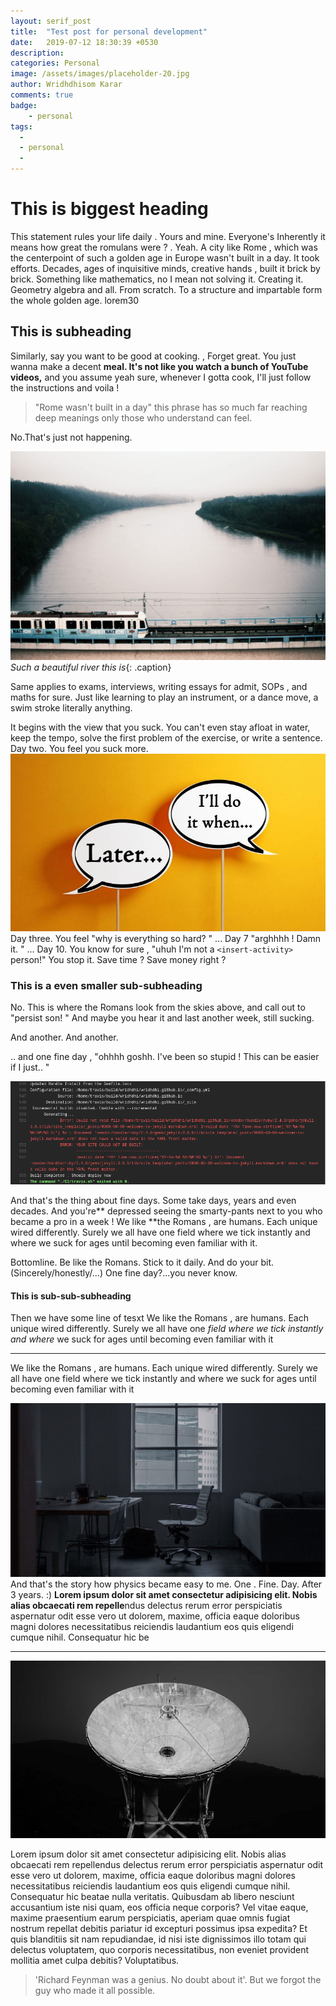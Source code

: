 ```yaml
---
layout: serif_post
title:  "Test post for personal development"
date:   2019-07-12 18:30:39 +0530
description:
categories: Personal
image: /assets/images/placeholder-20.jpg
author: Wridhdhisom Karar
comments: true
badge:
    - personal
tags:
  - 
  - personal
  - 
---
```

# This is biggest heading

This statement rules your life daily . Yours and mine. Everyone's Inherently it means how great the romulans were ? . Yeah. A city like Rome , which was the centerpoint of such a golden age in Europe wasn't built in a day. It took efforts. Decades, ages of inquisitive minds, creative hands , built it brick by brick. Something like mathematics, no I mean not solving it. Creating it. Geometry algebra and all. From scratch. To  a structure and impartable form the whole golden age. 
lorem30

## This is subheading

Similarly, say you want to be good at cooking. , Forget great. You just wanna make a decent **meal.  It's not like you watch a bunch of YouTube videos,** and you assume yeah sure, whenever I gotta cook, I'll just follow the instructions and voila ! 

>"Rome wasn't built in a day" this phrase has so much far reaching deep meanings only those who understand can feel.

No.That's just not happening.


![Placeholder](/assets/images/placeholder-21.jpg)*Such a beautiful river this is*{: .caption}


Same applies to exams, interviews, writing essays for admit, SOPs , and maths for sure. Just like learning to play an instrument, or a dance move, a swim stroke literally anything.

It begins with the view that you suck. You can't even stay afloat in water, keep the tempo, solve the first problem of the exercise, or write a sentence. 
Day two. You feel you suck more.
![Placeholder](/assets/images/2-Procrastinate/procrastinate.jpg)
Day three. You feel "why is everything so hard? "
...
Day 7 "arghhhh ! Damn it. "
...
Day 10. You know for sure , "uhuh I'm not a `<insert-activity>` person!" 
You stop it. Save time ? Save money right ? 

### This is a even smaller sub-subheading

No. This is where the Romans look from the skies above, and call out to "persist son! "  And maybe you hear it and last another week, still sucking. 

And another. And another. 

.. and one fine day , "ohhhh goshh. I've been so stupid ! This can be easier if I just.. "

![Placeholder](/assets/images/7-Travis_GHPages/travis_not&#32;built.png#full)

And that's the thing about fine days. Some take days, years and even decades. And you're** depressed seeing the smarty-pants next to you who became a pro in a week !  We like **the Romans , are humans. Each unique wired differently. Surely we all have one field where we tick instantly and where we suck for ages until becoming even familiar with it. 

Bottomline. Be like the Romans. 
Stick to it daily. 
And do your bit. 
(Sincerely/honestly/...)
One fine day?...you never know. 

#### This is sub-sub-subheading

Then  we have some line of tesxt
We like the Romans , are humans. Each unique wired differently. Surely we all have one *field where we tick instantly and where* we suck for ages until becoming even familiar with it

---

We like the Romans , are humans. Each unique wired differently. Surely we all have one field where we tick instantly and where we suck for ages until becoming even familiar with it

![Placeholder](/assets/images/placeholder-22.jpg)
And that's the story how physics became easy to me. One . Fine. Day. After 3 years. :) **Lorem ipsum dolor sit amet consectetur adipisicing elit. Nobis alias obcaecati rem repelle**ndus delectus rerum error perspiciatis aspernatur odit esse vero ut dolorem, maxime, officia eaque doloribus magni dolores necessitatibus reiciendis laudantium eos quis eligendi cumque nihil. Consequatur hic be

---

![Placeholder](/assets/images/placeholder-30.jpg#full)

Lorem ipsum dolor sit amet consectetur adipisicing elit. Nobis alias obcaecati rem repellendus delectus rerum error perspiciatis aspernatur odit esse vero ut dolorem, maxime, officia eaque doloribus magni dolores necessitatibus reiciendis laudantium eos quis eligendi cumque nihil. Consequatur hic beatae nulla veritatis. Quibusdam ab libero nesciunt accusantium iste nisi quam, eos officia neque corporis? Vel vitae eaque, maxime praesentium earum perspiciatis, aperiam quae omnis fugiat nostrum repellat debitis pariatur id excepturi possimus ipsa expedita? Et quis blanditiis sit nam repudiandae, id nisi iste dignissimos illo totam qui delectus voluptatem, quo corporis necessitatibus, non eveniet provident mollitia amet culpa debitis? Voluptatibus.

> 'Richard Feynman was a genius. No doubt about it'. But we forgot the guy who made it all possible.